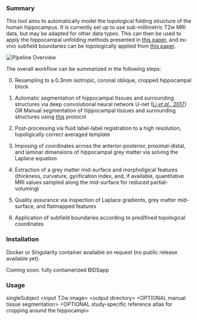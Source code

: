 ### Summary

This tool aims to automatically model the topological folding structure of the human hippocampus. It is currently set up to use sub-millimetric T2w MRI data, but may be adapted for other data types. This can then be used to apply the hippocampal unfolding methods presented in [this paper](https://www.sciencedirect.com/science/article/pii/S1053811917309977), and ex-vivo subfield boundaries can be topologically applied from [this paper](https://www.sciencedirect.com/science/article/pii/S105381191930919X?via%3Dihub).

![Pipeline Overview](https://github.com/jordandekraker/Hippocampal_AutoTop/blob/master/misc/pipeline_overview.png)

The overall workflow can be summarized in the following steps:

0) Resampling to a 0.3mm isotropic, coronal oblique, cropped hippocampal block

1) Automatic segmentation of hippocampal tissues and surrounding structures via deep convolutional neural network U-net ([Li _et al_., 2017](https://arxiv.org/abs/1707.01992)) _OR_ Manual segmentation of hippocampal tissues and surrounding structures using [this](https://ars.els-cdn.com/content/image/1-s2.0-S1053811917309977-mmc1.pdf) protocol

2) Post-processing via fluid label-label registration to a high resolution, topoligically correct averaged template

3) Imposing of coordinates across the anterior-posterior, proximal-distal, and laminar dimensions of hippocampal grey matter via solving the Laplace equation

4) Extraction of a grey matter mid-surface and morpholigical features (thickness, curvature, gyrification index, and, if available, quantitative MRI values sampled along the mid-surface for reduced partial-voluming)

5) Quality assurance via inspection of Laplace gradients, grey matter mid-surface, and flatmapped features

6) Application of subfield boundaries according to predifined topological coordinates

### Installation

Docker or Singularity container available on request (no public release available yet).

Coming soon: fully containerized BIDSapp

### Usage

singleSubject \<input T2w image\> \<output directory\> \<OPTIONAL manual tissue segmentation\> \<OPTIONAL study-specific reference atlas for cropping around the hippocampi\>
